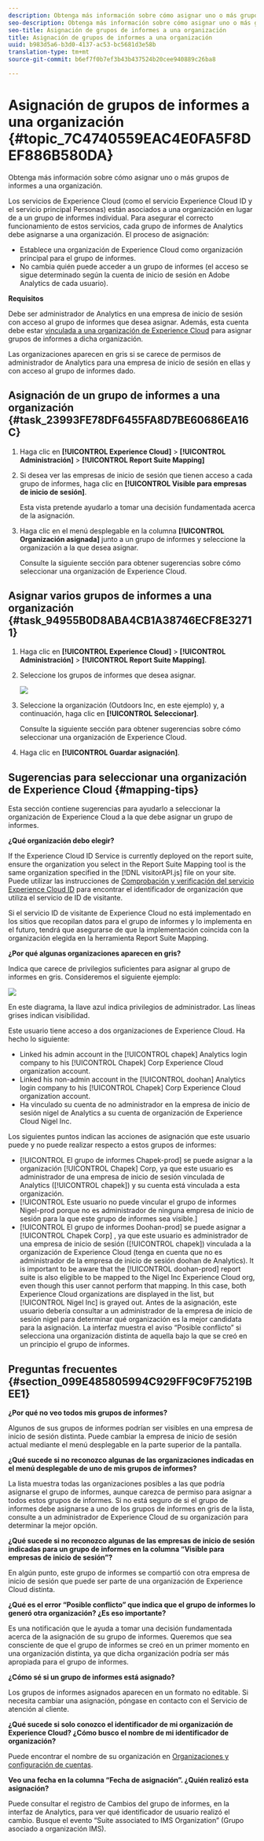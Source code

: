 ```yaml
---
description: Obtenga más información sobre cómo asignar uno o más grupos de informes a una organización.
seo-description: Obtenga más información sobre cómo asignar uno o más grupos de informes a una organización.
seo-title: Asignación de grupos de informes a una organización
title: Asignación de grupos de informes a una organización
uuid: b983d5a6-b3d0-4137-ac53-bc5681d3e58b
translation-type: tm+mt
source-git-commit: b6ef7f0b7ef3b43b437524b20cee940889c26ba8

---
```



# Asignación de grupos de informes a una organización {#topic_7C4740559EAC4E0FA5F8DEF886B580DA}

Obtenga más información sobre cómo asignar uno o más grupos de informes a una organización.

Los servicios de Experience Cloud (como el servicio Experience Cloud ID y el servicio principal Personas) están asociados a una organización en lugar de a un grupo de informes individual. Para asegurar el correcto funcionamiento de estos servicios, cada grupo de informes de Analytics debe asignarse a una organización. El proceso de asignación:

* Establece una organización de Experience Cloud como organización principal para el grupo de informes.
* No cambia quién puede acceder a un grupo de informes (el acceso se sigue determinado según la cuenta de inicio de sesión en Adobe Analytics de cada usuario).

**Requisitos**

Debe ser administrador de Analytics en una empresa de inicio de sesión con acceso al grupo de informes que desea asignar. Además, esta cuenta debe estar [vinculada a una organización de Experience Cloud](../admin-getting-started/organizations.md#topic_C31CB834F109465A82ED57FF0563B3F1) para asignar grupos de informes a dicha organización.

Las organizaciones aparecen en gris si se carece de permisos de administrador de Analytics para una empresa de inicio de sesión en ellas y con acceso al grupo de informes dado.

## Asignación de un grupo de informes a una organización {#task_23993FE78DF6455FA8D7BE60686EA16C}

1. Haga clic en **[!UICONTROL Experience Cloud]** > **[!UICONTROL Administración]** > **[!UICONTROL Report Suite Mapping]**

1. Si desea ver las empresas de inicio de sesión que tienen acceso a cada grupo de informes, haga clic en **[!UICONTROL Visible para empresas de inicio de sesión]**.

   Esta vista pretende ayudarlo a tomar una decisión fundamentada acerca de la asignación.

1. Haga clic en el menú desplegable en la columna **[!UICONTROL Organización asignada]** junto a un grupo de informes y seleccione la organización a la que desea asignar.

   Consulte la siguiente sección para obtener sugerencias sobre cómo seleccionar una organización de Experience Cloud.

## Asignar varios grupos de informes a una organización {#task_94955B0D8ABA4CB1A38746ECF8E32711}

1. Haga clic en **[!UICONTROL Experience Cloud]** > **[!UICONTROL Administración]** > **[!UICONTROL Report Suite Mapping]**.

1. Seleccione los grupos de informes que desea asignar.

   ![](assets/rs-mapping-multiple.png)

1. Seleccione la organización (Outdoors Inc, en este ejemplo) y, a continuación, haga clic en **[!UICONTROL Seleccionar]**.

   Consulte la siguiente sección para obtener sugerencias sobre cómo seleccionar una organización de Experience Cloud.

1. Haga clic en **[!UICONTROL Guardar asignación]**.

## Sugerencias para seleccionar una organización de Experience Cloud {#mapping-tips}

Esta sección contiene sugerencias para ayudarlo a seleccionar la organización de Experience Cloud a la que debe asignar un grupo de informes.

**¿Qué organización debo elegir?**

If the Experience Cloud ID Service is currently deployed on the report suite, ensure the organization you select in the Report Suite Mapping tool is the same organization specified in the [!DNL visitorAPI.js] file on your site. Puede utilizar las instrucciones de [Comprobación y verificación del servicio Experience Cloud ID](https://docs.adobe.com/content/help/en/id-service/using/implementation-guides/test-verify.html) para encontrar el identificador de organización que utiliza el servicio de ID de visitante.

Si el servicio ID de visitante de Experience Cloud no está implementado en los sitios que recopilan datos para el grupo de informes y lo implementa en el futuro, tendrá que asegurarse de que la implementación coincida con la organización elegida en la herramienta Report Suite Mapping.

**¿Por qué algunas organizaciones aparecen en gris?**

Indica que carece de privilegios suficientes para asignar al grupo de informes en gris. Consideremos el siguiente ejemplo:


![](assets/rs-mapping.png)

 En este diagrama, la llave azul indica privilegios de administrador. Las líneas grises indican visibilidad.

Este usuario tiene acceso a dos organizaciones de Experience Cloud. Ha hecho lo siguiente:

* Linked his admin account in the [!UICONTROL chapek] Analytics login company to his [!UICONTROL Chapek] Corp Experience Cloud organization account.
* Linked his non-admin account in the [!UICONTROL doohan] Analytics login company to his [!UICONTROL Chapek] Corp Experience Cloud organization account.
* Ha vinculado su cuenta de no administrador en la empresa de inicio de sesión nigel de Analytics a su cuenta de organización de Experience Cloud Nigel Inc.

Los siguientes puntos indican las acciones de asignación que este usuario puede y no puede realizar respecto a estos grupos de informes:

* [!UICONTROL El grupo de informes Chapek-prod] se puede asignar a la organización [!UICONTROL Chapek] Corp, ya que este usuario es administrador de una empresa de inicio de sesión vinculada de Analytics ([!UICONTROL chapek]) y su cuenta está vinculada a esta organización.
* [!UICONTROL Este usuario no puede vincular el grupo de informes Nigel-prod porque no es administrador de ninguna empresa de inicio de sesión para la que este grupo de informes sea visible.]
* [!UICONTROL El grupo de informes Doohan-prod] se puede asignar a [!UICONTROL Chapek Corp] , ya que este usuario es administrador de una empresa de inicio de sesión ([!UICONTROL chapek]) vinculada a la organización de Experience Cloud (tenga en cuenta que no es administrador de la empresa de inicio de sesión doohan de Analytics). It is important to be aware that the [!UICONTROL doohan-prod] report suite is also eligible to be mapped to the Nigel Inc Experience Cloud org, even though this user cannot perform that mapping. In this case, both Experience Cloud organizations are displayed in the list, but [!UICONTROL Nigel Inc] is grayed out. Antes de la asignación, este usuario debería consultar a un administrador de la empresa de inicio de sesión nigel para determinar qué organización es la mejor candidata para la asignación. La interfaz muestra el aviso “Posible conflicto” si selecciona una organización distinta de aquella bajo la que se creó en un principio el grupo de informes.

## Preguntas frecuentes {#section_099E485805994C929FF9C9F75219BEE1}

**¿Por qué no veo todos mis grupos de informes?**

Algunos de sus grupos de informes podrían ser visibles en una empresa de inicio de sesión distinta. Puede cambiar la empresa de inicio de sesión actual mediante el menú desplegable en la parte superior de la pantalla.

**¿Qué sucede si no reconozco algunas de las organizaciones indicadas en el menú desplegable de uno de mis grupos de informes?**

La lista muestra todas las organizaciones posibles a las que podría asignarse el grupo de informes, aunque carezca de permiso para asignar a todos estos grupos de informes. Si no está seguro de si el grupo de informes debe asignarse a uno de los grupos de informes en gris de la lista, consulte a un administrador de Experience Cloud de su organización para determinar la mejor opción.

**¿Qué sucede si no reconozco algunas de las empresas de inicio de sesión indicadas para un grupo de informes en la columna “Visible para empresas de inicio de sesión”?**

En algún punto, este grupo de informes se compartió con otra empresa de inicio de sesión que puede ser parte de una organización de Experience Cloud distinta.

**¿Qué es el error “Posible conflicto” que indica que el grupo de informes lo generó otra organización? ¿Es eso importante?**

Es una notificación que le ayuda a tomar una decisión fundamentada acerca de la asignación de su grupo de informes. Queremos que sea consciente de que el grupo de informes se creó en un primer momento en una organización distinta, ya que dicha organización podría ser más apropiada para el grupo de informes.

**¿Cómo sé si un grupo de informes está asignado?**

Los grupos de informes asignados aparecen en un formato no editable. Si necesita cambiar una asignación, póngase en contacto con el Servicio de atención al cliente.

**¿Qué sucede si solo conozco el identificador de mi organización de Experience Cloud? ¿Cómo busco el nombre de mi identificador de organización?**

Puede encontrar el nombre de su organización en [Organizaciones y configuración de cuentas](https://docs.adobe.com/content/help/en/core-services/interface/manage-users-and-products/organizations.html).

**Veo una fecha en la columna “Fecha de asignación”. ¿Quién realizó esta asignación?**

Puede consultar el registro de Cambios del grupo de informes, en la interfaz de Analytics, para ver qué identificador de usuario realizó el cambio. Busque el evento “Suite associated to IMS Organization” (Grupo asociado a organización IMS).
